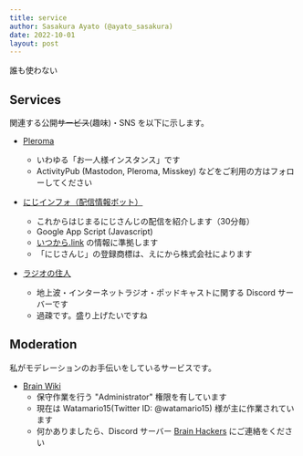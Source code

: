```yaml
---
title: service
author: Sasakura Ayato (@ayato_sasakura)
date: 2022-10-01
layout: post
---
```


誰も使わない

## Services

関連する公開~~サービス~~(趣味)・SNS を以下に示します。

- [Pleroma](https://pleroma.sasakulab.com/)
  - いわゆる「お一人様インスタンス」です
  - ActivityPub (Mastodon, Pleroma, Misskey) などをご利用の方はフォローしてください

- [にじインフォ（配信情報ボット）](https://twitter.com/infobot_2434)
  - これからはじまるにじさんじの配信を紹介します（30分毎）
  - Google App Script (Javascript)
  - [いつから.link](https://www.itsukaralink.jp/) の情報に準拠します
  - 「にじさんじ」の登録商標は、えにから株式会社によります

- [ラジオの住人](https://discord.gg/wGx66ACXGP)
  - 地上波・インターネットラジオ・ポッドキャストに関する Discord サーバーです
  - 過疎です。盛り上げたいですね

## Moderation

私がモデレーションのお手伝いをしているサービスです。

- [Brain Wiki](https://brain.fandom.com/ja/wiki/Brain_Wiki)
  - 保守作業を行う "Administrator" 権限を有しています
  - 現在は Watamario15(Twitter ID: @watamario15) 様が主に作業されています
  - 何かありましたら、Discord サーバー [Brain Hackers](https://brain.fandom.com/ja/wiki/Brain_Wiki) にご連絡をください
